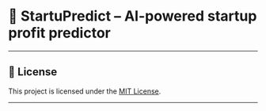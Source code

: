 # 🚀 StartuPredict – AI-powered startup profit predictor  








---

## 📄 License

This project is licensed under the [MIT License](LICENSE).

---

